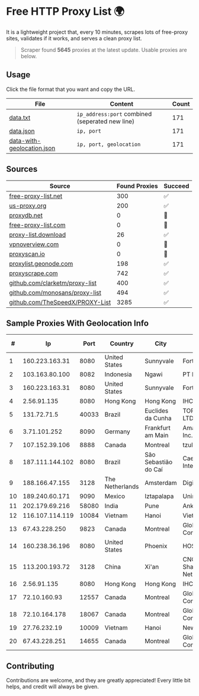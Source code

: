 
# Free HTTP Proxy List 🌍

It is a lightweight project that, every 10 minutes, scrapes lots of free-proxy sites, validates if it works, and serves a clean proxy list.


> Scraper found **5645** proxies at the latest update. Usable proxies are below.

## Usage

Click the file format that you want and copy the URL.


|File|Content|Count|
|----|-------|-----|
|[data.txt](https://raw.githubusercontent.com/themiralay/Proxy-List-World/master/data.txt)|`ip_address:port` combined (seperated new line)|171|
|[data.json](https://raw.githubusercontent.com/themiralay/Proxy-List-World/master/data.json)|`ip, port`|171|
|[data-with-geolocation.json](https://raw.githubusercontent.com/themiralay/Proxy-List-World/master/data-with-geolocation.json)|`ip, port, geolocation`|171|

## Sources

|Source|Found Proxies|Succeed|
|------|-------------|-------|
|[free-proxy-list.net](https://free-proxy-list.net)|300|✅|
|[us-proxy.org](https://www.us-proxy.org)|200|✅|
|[proxydb.net](http://proxydb.net)|0|🚫|
|[free-proxy-list.com](https://free-proxy-list.com/?page=&port=&type%5B%5D=http&type%5B%5D=https&up_time=0&search=Search)|0|🚫|
|[proxy-list.download](https://www.proxy-list.download/HTTP)|26|✅|
|[vpnoverview.com](https://vpnoverview.com/privacy/anonymous-browsing/free-proxy-servers)|0|🚫|
|[proxyscan.io](https://www.proxyscan.io)|0|🚫|
|[proxylist.geonode.com](https://proxylist.geonode.com/api/proxy-list?limit=300&page=1&sort_by=lastChecked&sort_type=desc&protocols=http,https)|198|✅|
|[proxyscrape.com](https://api.proxyscrape.com/v2/?request=displayproxies&protocol=http&timeout=10000&country=all&ssl=all&anonymity=all)|742|✅|
|[github.com/clarketm/proxy-list](https://raw.githubusercontent.com/clarketm/proxy-list/master/proxy-list-raw.txt)|400|✅|
|[github.com/monosans/proxy-list](https://raw.githubusercontent.com/monosans/proxy-list/main/proxies/http.txt)|494|✅|
|[github.com/TheSpeedX/PROXY-List](https://raw.githubusercontent.com/TheSpeedX/PROXY-List/master/http.txt)|3285|✅|


## Sample Proxies With Geolocation Info

|#|Ip|Port|Country|City|Internet Service Provider|
|-|--|----|-------|----|-------------------------|
|1|160.223.163.31|8080|United States|Sunnyvale|Fortinet Inc.|
|2|103.163.80.100|8082|Indonesia|Ngawi|PT Data Arta Sedaya|
|3|160.223.163.31|8080|United States|Sunnyvale|Fortinet Inc.|
|4|2.56.91.135|8080|Hong Kong|Hong Kong|IHC|
|5|131.72.71.5|40033|Brazil|Euclides da Cunha|TOP NET SERVIÇOS LTDA|
|6|3.71.101.252|8090|Germany|Frankfurt am Main|Amazon Technologies Inc.|
|7|107.152.39.106|8888|Canada|Montreal|tzulo, inc.|
|8|187.111.144.102|8080|Brazil|São Sebastião do Caí|Caezar Provedor de Internet EIRELI|
|9|188.166.47.155|3128|The Netherlands|Amsterdam|DigitalOcean, LLC|
|10|189.240.60.171|9090|Mexico|Iztapalapa|Uninet S.A. de C.V.|
|11|202.179.69.216|58080|India|Pune|Ankhnet|
|12|116.107.114.119|10084|Vietnam|Hanoi|Viettel Corporation|
|13|67.43.228.250|9823|Canada|Montreal|GloboTech Communications|
|14|160.238.36.196|8080|United States|Phoenix|HOSTINGER US|
|15|113.200.193.72|3128|China|Xi'an|CNC Group CHINA169 Shannxi Province Network|
|16|2.56.91.135|8080|Hong Kong|Hong Kong|IHC|
|17|72.10.160.93|12557|Canada|Montreal|GloboTech Communications|
|18|72.10.164.178|18067|Canada|Montreal|GloboTech Communications|
|19|27.76.232.19|10009|Vietnam|Hanoi|Newass2011xDSLHCMC|
|20|67.43.228.251|14655|Canada|Montreal|GloboTech Communications|



## Contributing

Contributions are welcome, and they are greatly appreciated! Every
little bit helps, and credit will always be given.

